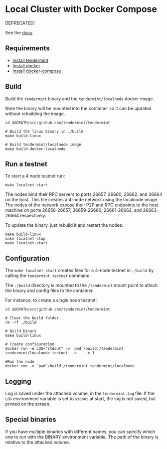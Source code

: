 # Local Cluster with Docker Compose

DEPRECATED!

See the [docs](https://tendermint.com/docs/networks/docker-compose.html).

## Requirements

- [Install tendermint](/docs/install.md)
- [Install docker](https://docs.docker.com/engine/installation/)
- [Install docker-compose](https://docs.docker.com/compose/install/)

## Build

Build the `tendermint` binary and the `tendermint/localnode` docker image.

Note the binary will be mounted into the container so it can be updated without
rebuilding the image.

```
cd $GOPATH/src/github.com/tendermint/tendermint

# Build the linux binary in ./build
make build-linux

# Build tendermint/localnode image
make build-docker-localnode
```


## Run a testnet

To start a 4 node testnet run:

```
make localnet-start
```

The nodes bind their RPC servers to ports 26657, 26660, 26662, and 26664 on the host.
This file creates a 4-node network using the localnode image.
The nodes of the network expose their P2P and RPC endpoints to the host machine on ports 26656-26657, 26659-26660, 26661-26662, and 26663-26664 respectively.

To update the binary, just rebuild it and restart the nodes:

```
make build-linux
make localnet-stop
make localnet-start
```

## Configuration

The `make localnet-start` creates files for a 4-node testnet in `./build` by calling the `tendermint testnet` command.

The `./build` directory is mounted to the `/tendermint` mount point to attach the binary and config files to the container.

For instance, to create a single node testnet:

```
cd $GOPATH/src/github.com/tendermint/tendermint

# Clear the build folder
rm -rf ./build

# Build binary
make build-linux

# Create configuration
docker run -e LOG="stdout" -v `pwd`/build:/tendermint tendermint/localnode testnet --o . --v 1

#Run the node
docker run -v `pwd`/build:/tendermint tendermint/localnode

```

## Logging

Log is saved under the attached volume, in the `tendermint.log` file. If the `LOG` environment variable is set to `stdout` at start, the log is not saved, but printed on the screen.

## Special binaries

If you have multiple binaries with different names, you can specify which one to run with the BINARY environment variable. The path of the binary is relative to the attached volume.

